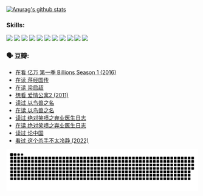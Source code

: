 
[![Anurag's github stats](https://github-readme-stats.vercel.app/api?username=w940853815)](https://github.com/anuraghazra/github-readme-stats)

### Skills:

<code><img height="32" src="https://cdn.jsdelivr.net/npm/simple-icons@v5/icons/python.svg"></code>
<code><img height="32" src="https://cdn.jsdelivr.net/npm/simple-icons@v5/icons/javascript.svg"></code>
<code><img height="32" src="https://cdn.jsdelivr.net/npm/simple-icons@v5/icons/django.svg"></code>
<code><img height="32" src="https://cdn.jsdelivr.net/npm/simple-icons@v5/icons/flask.svg"></code>
<code><img height="32" src="https://cdn.jsdelivr.net/npm/simple-icons@v5/icons/vuetify.svg"></code>
<code><img height="32" src="https://cdn.jsdelivr.net/npm/simple-icons@v5/icons/git.svg"></code>
<code><img height="32" src="https://cdn.jsdelivr.net/npm/simple-icons@v5/icons/docker.svg"></code>
<code><img height="32" src="https://cdn.jsdelivr.net/npm/simple-icons@v5/icons/postgresql.svg"></code>
<code><img height="32" src="https://cdn.jsdelivr.net/npm/simple-icons@v5/icons/elasticsearch.svg"></code>
<code><img height="32" src="https://cdn.jsdelivr.net/npm/simple-icons@v5/icons/macos.svg"></code>
<code><img height="32" src="https://cdn.jsdelivr.net/npm/simple-icons@v5/icons/linux.svg"></code>

### 🗣 豆瓣:

<!-- DOUBAN-ACTIVITIES:START -->
- [在看 亿万 第一季 Billions Season 1‎ (2016)](https://www.douban.com/people/136069238/status/3878098700/?_i=53621877)
- [在读 蒋经国传](https://www.douban.com/people/136069238/status/3877458956/?_i=53621877)
- [在读 梁启超](https://www.douban.com/people/136069238/status/3876806133/?_i=53621877)
- [想看 爱情公寓2‎ (2011)](https://www.douban.com/people/136069238/status/3876682115/?_i=53621877)
- [读过 以鸟兽之名](https://www.douban.com/people/136069238/status/3876369302/?_i=53621877)
- [在读 以鸟兽之名](https://www.douban.com/people/136069238/status/3869094471/?_i=53621877)
- [读过 绝对笑喷之弃业医生日志](https://www.douban.com/people/136069238/status/3869093225/?_i=53621877)
- [在读 绝对笑喷之弃业医生日志](https://www.douban.com/people/136069238/status/3862106751/?_i=53621877)
- [读过 论中国](https://www.douban.com/people/136069238/status/3862105795/?_i=53621877)
- [看过 这个杀手不太冷静‎ (2022)](https://www.douban.com/people/136069238/status/3856458693/?_i=53621877)
<!-- DOUBAN-ACTIVITIES:END -->


![Snake animation](https://raw.githubusercontent.com/w940853815/w940853815/output/github-contribution-grid-snake.svg)

<!--
**w940853815/w940853815** is a ✨ _special_ ✨ repository because its `README.md` (this file) appears on your GitHub profile.

Here are some ideas to get you started:

- 🔭 I’m currently working on ...
- 🌱 I’m currently learning ...
- 👯 I’m looking to collaborate on ...
- 🤔 I’m looking for help with ...
- 💬 Ask me about ...
- 📫 How to reach me: ...
- 😄 Pronouns: ...
- ⚡ Fun fact: ...
-->
